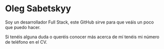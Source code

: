 # Oleg Sabetskyy

Soy un desarrollador Full Stack, este GitHub sirve para que veáis un poco que puedo hacer.

Si tenéis alguna duda o queréis conocer más acerca de mí tenéis mi número de teléfono en el CV.
